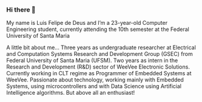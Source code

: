### Hi there 👋

My name is Luis Felipe de Deus and I’m a 23-year-old Computer Engineering student, currently attending the 10th semester at the Federal University of Santa Maria

A little bit about me...
Three years as undergraduate researcher at Electrical and Computation Systems Research and Development Group (GSEC) from Federal University of Santa Maria (UFSM). Two years as intern in the Research and Development (R&D) sector of WeeVee Electronic Solutions. Currently working in CLT regime as Programmer of Embedded Systems at WeeVee. Passionate about technology, working mainly with Embedded Systems, using microcontrollers and with Data Science using Artificial Intelligence algorithms. But above all an enthusiast! 
<!--
**dedeus10/dedeus10** is a ✨ _special_ ✨ repository because its `README.md` (this file) appears on your GitHub profile.

Here are some ideas to get you started:

- 🔭 I’m currently working on Biomedical Systems + Artificial Intelligence
- 🌱 I’m currently learning Data Science with Deep Learning, but I'm always looking for some fun 
- 💬 Ask me about Microcontrollers, Embedded Systems, Electronic stuff, Data Science.
- 📫 How to reach me: dedeus.f.l@gmail.com
-->
